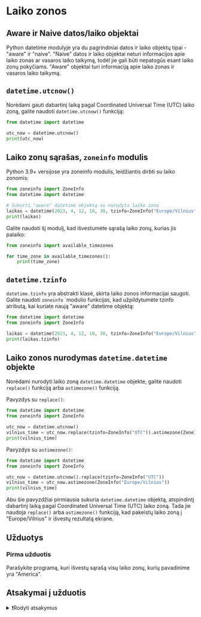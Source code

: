 # Laiko zonos

## Aware ir Naive datos/laiko objektai

Python datetime modulyje yra du pagrindiniai datos ir laiko objektų tipai - "aware" ir "naive". "Naive" datos ir laiko objektai neturi informacijos apie laiko zonas ar vasaros laiko taikymą, todėl jie gali būti nepatogūs esant laiko zonų pokyčiams. "Aware" objektai turi informaciją apie laiko zonas ir vasaros laiko taikymą.

## `datetime.utcnow()`

Norėdami gauti dabartinį laiką pagal Coordinated Universal Time (UTC) laiko zoną, galite naudoti `datetime.utcnow()` funkciją:

```Python
from datetime import datetime

utc_now = datetime.utcnow()
print(utc_now)
```

## Laiko zonų sąrašas, `zoneinfo` modulis

Python 3.9+ versijose yra zoneinfo modulis, leidžiantis dirbti su laiko zonomis:

```Python
from zoneinfo import ZoneInfo
from datetime import datetime

# Sukurti "aware" datetime objektą su nurodyta laiko zona
laikas = datetime(2023, 4, 12, 18, 30, tzinfo=ZoneInfo("Europe/Vilnius"))
print(laikas)
```

Galite naudoti šį modulį, kad išvestumėte sąrašą laiko zonų, kurias jis palaiko:

```Python
from zoneinfo import available_timezones

for time_zone in available_timezones():
    print(time_zone)
```

## `datetime.tzinfo`

`datetime.tzinfo` yra abstrakti klasė, skirta laiko zonos informacijai saugoti. Galite naudoti `zoneinfo` `modulio funkcijas, kad užpildytumėte tzinfo atributą, kai kuriate naują "aware" datetime objektą:

```Python
from datetime import datetime
from zoneinfo import ZoneInfo

laikas = datetime(2023, 4, 12, 18, 30, tzinfo=ZoneInfo("Europe/Vilnius"))
print(laikas.tzinfo)
```

## Laiko zonos nurodymas `datetime.datetime` objekte

Norėdami nurodyti laiko zoną `datetime.datetime` objekte, galite naudoti `replace()` funkciją arba `astimezone()` funkciją.

Pavyzdys su `replace()`:

```Python
from datetime import datetime
from zoneinfo import ZoneInfo

utc_now = datetime.utcnow()
vilnius_time = utc_now.replace(tzinfo=ZoneInfo("UTC")).astimezone(ZoneInfo("Europe/Vilnius"))
print(vilnius_time)
```

Pavyzdys su `astimezone()`:

```Python
from datetime import datetime
from zoneinfo import ZoneInfo

utc_now = datetime.utcnow().replace(tzinfo=ZoneInfo("UTC"))
vilnius_time = utc_now.astimezone(ZoneInfo("Europe/Vilnius"))
print(vilnius_time)
```

Abu šie pavyzdžiai pirmiausia sukuria `datetime.datetime` objektą, atspindintį dabartinį laiką pagal Coordinated Universal Time (UTC) laiko zoną. Tada jie naudoja `replace()` arba `astimezone()` funkciją, kad pakeistų laiko zoną į "Europe/Vilnius" ir išvestų rezultatą ekrane.

## Užduotys

### Pirma užduotis

Parašykite programą, kuri išvestų sąrašą visų laiko zonų, kurių pavadinime yra "America".

## Atsakymai į užduotis

<details><summary>❗Rodyti atsakymus</summary>
<br>
<details>
<summary>Pirma užduotis</summary>
<hr>

```Python
from zoneinfo import available_timezones

america_time_zones = []

for tz in available_timezones():
    if "America" in tz:
        america_time_zones.append(tz)

for time_zone in america_time_zones:
    print(time_zone)
```

</details>
</details>